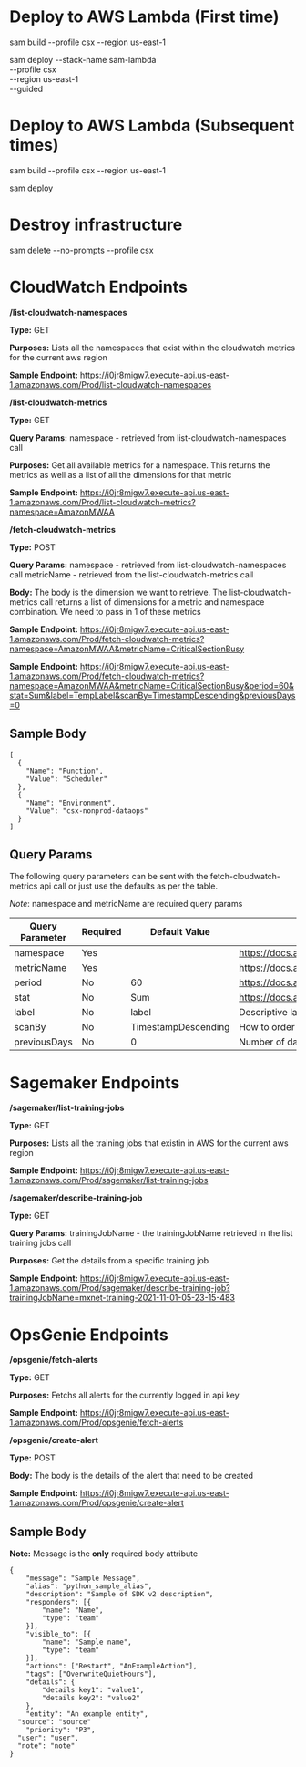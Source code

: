 # Deploy to AWS Lambda (First time)
sam build --profile csx --region us-east-1

sam deploy --stack-name sam-lambda \
	--profile csx \
	--region us-east-1 \
	--guided

# Deploy to AWS Lambda (Subsequent times)
sam build --profile csx --region us-east-1

sam deploy

# Destroy infrastructure
sam delete --no-prompts --profile csx

# CloudWatch Endpoints

**/list-cloudwatch-namespaces**

**Type:** GET

**Purposes:** Lists all the namespaces that exist within the cloudwatch metrics for the current aws region

**Sample Endpoint:** https://i0jr8migw7.execute-api.us-east-1.amazonaws.com/Prod/list-cloudwatch-namespaces

**/list-cloudwatch-metrics**

**Type:** GET

**Query Params:** 
namespace - retrieved from list-cloudwatch-namespaces call

**Purposes:** Get all available metrics for a namespace. This returns the metrics as well as a list of all the dimensions for that metric

**Sample Endpoint:** https://i0jr8migw7.execute-api.us-east-1.amazonaws.com/Prod/list-cloudwatch-metrics?namespace=AmazonMWAA

**/fetch-cloudwatch-metrics**

**Type:** POST

**Query Params:** 
namespace - retrieved from list-cloudwatch-namespaces call
metricName - retrieved from the list-cloudwatch-metrics call

**Body:**  The body is the dimension we want to retrieve. The list-cloudwatch-metrics call returns a list of dimensions for a metric and namespace combination. We need to pass in 1 of these metrics

**Sample Endpoint:** https://i0jr8migw7.execute-api.us-east-1.amazonaws.com/Prod/fetch-cloudwatch-metrics?namespace=AmazonMWAA&metricName=CriticalSectionBusy

**Sample Endpoint:** https://i0jr8migw7.execute-api.us-east-1.amazonaws.com/Prod/fetch-cloudwatch-metrics?namespace=AmazonMWAA&metricName=CriticalSectionBusy&period=60&stat=Sum&label=TempLabel&scanBy=TimestampDescending&previousDays=0 

## Sample Body  
```
[
  {
    "Name": "Function",
    "Value": "Scheduler"
  },
  {
    "Name": "Environment",
    "Value": "csx-nonprod-dataops"
  }
]
```
## Query Params
The following query parameters can be sent with the fetch-cloudwatch-metrics api call or just use the defaults as per the table. 

*Note*: namespace and metricName are required query params

Query Parameter | Required| Default Value| Description
------------ | ------------- | ------------- | -------------
namespace | Yes| | https://docs.aws.amazon.com/AmazonCloudWatch/latest/monitoring/cloudwatch_concepts.html#Namespace
metricName | Yes| | https://docs.aws.amazon.com/AmazonCloudWatch/latest/monitoring/cloudwatch_concepts.html#Metric
period | No | 60 | https://docs.aws.amazon.com/AmazonCloudWatch/latest/monitoring/cloudwatch_concepts.html#CloudWatchPeriods
stat | No| Sum |https://docs.aws.amazon.com/AmazonCloudWatch/latest/monitoring/cloudwatch_concepts.html#Statistic
label | No| label | Descriptive lable for the data being returned (e.g. CPUUtilization, peak of ${MAX} was at ${MAX_TIME})
scanBy | No| TimestampDescending| How to order the metrics. Valid values are TimestampDescending or TimestampAscending
previousDays | No| 0 | Number of days to retrieve metrics for - 0 is current day, 1 is current day and previous day etc.

# Sagemaker Endpoints

**/sagemaker/list-training-jobs**

**Type:** GET

**Purposes:** Lists all the training jobs that existin in AWS for the current aws region

**Sample Endpoint:** https://i0jr8migw7.execute-api.us-east-1.amazonaws.com/Prod/sagemaker/list-training-jobs

**/sagemaker/describe-training-job**

**Type:** GET

**Query Params:** 
trainingJobName - the trainingJobName retrieved in the list training jobs call

**Purposes:** Get the details from a specific training job

**Sample Endpoint:** https://i0jr8migw7.execute-api.us-east-1.amazonaws.com/Prod/sagemaker/describe-training-job?trainingJobName=mxnet-training-2021-11-01-05-23-15-483

# OpsGenie Endpoints

**/opsgenie/fetch-alerts**

**Type:** GET

**Purposes:** Fetchs all alerts for the currently logged in api key

**Sample Endpoint:** https://i0jr8migw7.execute-api.us-east-1.amazonaws.com/Prod/opsgenie/fetch-alerts

**/opsgenie/create-alert**

**Type:** POST

**Body:**  The body is the details of the alert that need to be created

**Sample Endpoint:** https://i0jr8migw7.execute-api.us-east-1.amazonaws.com/Prod/opsgenie/create-alert

## Sample Body
**Note:** Message is the **only** required body attribute  
```
{
	"message": "Sample Message",
	"alias": "python_sample_alias",
	"description": "Sample of SDK v2 description",
	"responders": [{
		"name": "Name",
		"type": "team"
	}],
	"visible_to": [{
		"name": "Sample name",
		"type": "team"
	}],
	"actions": ["Restart", "AnExampleAction"],
	"tags": ["OverwriteQuietHours"],
	"details": {
		"details key1": "value1",
		"details key2": "value2"
	},
	"entity": "An example entity",
  "source": "source"
	"priority": "P3",
  "user": "user",
  "note": "note"
}
```
